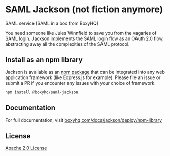 # SAML Jackson (not fiction anymore)

SAML service [SAML in a box from BoxyHQ]

You need someone like Jules Winnfield to save you from the vagaries of SAML login. Jackson implements the SAML login flow as an OAuth 2.0 flow, abstracting away all the complexities of the SAML protocol.

## Install as an npm library

Jackson is available as an [npm package](https://www.npmjs.com/package/@boxyhq/saml-jackson) that can be integrated into any web application framework (like Express.js for example). Please file an issue or submit a PR if you encounter any issues with your choice of framework.

```bash
npm install @boxyhq/saml-jackson
```

## Documentation

For full documentation, visit [boxyhq.com/docs/jackson/deploy/npm-library](https://boxyhq.com/docs/jackson/deploy/npm-library)

## License

[Apache 2.0 License](https://github.com/boxyhq/jackson/blob/main/LICENSE)
